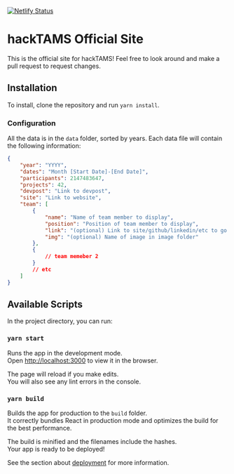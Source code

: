 [![Netlify Status](https://api.netlify.com/api/v1/badges/744489ae-e351-4ea0-9054-670d947b244d/deploy-status)](https://app.netlify.com/sites/hacktams/deploys)

# hackTAMS Official Site

This is the official site for hackTAMS! Feel free to look around and make a pull request to request changes.

## Installation

To install, clone the repository and run `yarn install`.

### Configuration

All the data is in the `data` folder, sorted by years. Each data file will contain the following information:

```json
{
    "year": "YYYY",
    "dates": "Month [Start Date]-[End Date]",
    "participants": 2147483647,
    "projects": 42,
    "devpost": "Link to devpost",
    "site": "Link to website",
    "team": [
        {
            "name": "Name of team member to display",
            "position": "Position of team member to display",
            "link": "(optional) Link to site/github/linkedin/etc to go to when clicked on",
            "img": "(optional) Name of image in image folder"
        },
        {
            // team memeber 2
        }
        // etc
    ]
}
```

## Available Scripts

In the project directory, you can run:

### `yarn start`

Runs the app in the development mode.\
Open [http://localhost:3000](http://localhost:3000) to view it in the browser.

The page will reload if you make edits.\
You will also see any lint errors in the console.

### `yarn build`

Builds the app for production to the `build` folder.\
It correctly bundles React in production mode and optimizes the build for the best performance.

The build is minified and the filenames include the hashes.\
Your app is ready to be deployed!

See the section about [deployment](https://facebook.github.io/create-react-app/docs/deployment) for more information.
